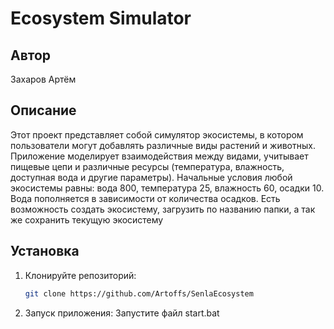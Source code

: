 # Ecosystem Simulator

## Автор
Захаров Артём

## Описание
Этот проект представляет собой симулятор экосистемы, в котором пользователи могут добавлять различные виды растений и животных. Приложение моделирует взаимодействия между видами, учитывает пищевые цепи и различные ресурсы (температура, влажность, доступная вода и другие параметры).
Начальные условия любой экосистемы равны: вода 800, температура 25, влажность 60, осадки 10. Вода пополняется в зависимости от количества осадков. Есть возможность создать экосистему, загрузить по названию папки, а так же сохранить текущую экосистему
## Установка
1. Клонируйте репозиторий:
   ```sh
   git clone https://github.com/Artoffs/SenlaEcosystem
   ```
2. Запуск приложения:
   Запустите файл start.bat